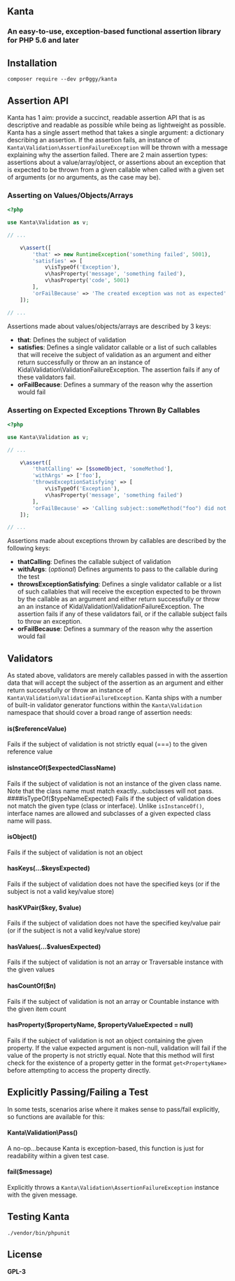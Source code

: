 ## Kanta
### An easy-to-use, exception-based functional assertion library for PHP 5.6 and later

## Installation
    composer require --dev pr0ggy/kanta

## Assertion API
Kanta has 1 aim: provide a succinct, readable assertion API that is as descriptive and readable as possible while being as lightweight as possible.  Kanta has a single assert method that takes a single argument: a dictionary describing an assertion.  If the assertion fails, an instance of `Kanta\Validation\AssertionFailureException` will be thrown with a message explaining why the assertion failed.  There are 2 main assertion types: assertions about a value/array/object, or assertions about an exception that is expected to be thrown from a given callable when called with a given set of arguments (or no arguments, as the case may be).

### Asserting on Values/Objects/Arrays
```php
<?php

use Kanta\Validation as v;

// ...

    v\assert([
        'that' => new RuntimeException('something failed', 5001),
        'satisfies' => [
            v\isTypeOf('Exception'),
            v\hasProperty('message', 'something failed'),
            v\hasProperty('code', 5001)
        ],
        'orFailBecause' => 'The created exception was not as expected'
    ]);

// ...
```
Assertions made about values/objects/arrays are described by 3 keys:

- **that**: Defines the subject of validation
- **satisfies**: Defines a single validator callable or a list of such callables that will receive the subject of validation as an argument and either return successfully or throw an an instance of Kida\Validation\ValidationFailureException.  The assertion fails if any of these validators fail.
- **orFailBecause**: Defines a summary of the reason why the assertion would fail

### Asserting on Expected Exceptions Thrown By Callables
```php
<?php

use Kanta\Validation as v;

// ...

    v\assert([
        'thatCalling' => [$someObject, 'someMethod'],
        'withArgs' => ['foo'],
        'throwsExceptionSatisfying' => [
            v\isTypeOf('Exception'),
            v\hasProperty('message', 'something failed')
        ],
        'orFailBecause' => 'Calling subject::someMethod("foo") did not throw the expected exception'
    ]);

// ...
```
Assertions made about exceptions thrown by callables are described by the following keys:

- **thatCalling**: Defines the callable subject of validation
- **withArgs**: (*optional*) Defines arguments to pass to the callable during the test
- **throwsExceptionSatisfying**: Defines a single validator callable or a list of such callables that will receive the exception expected to be thrown by the callable as an argument and either return successfully or throw an an instance of Kida\Validation\ValidationFailureException.  The assertion fails if any of these validators fail, or if the callable subject fails to throw an exception.
- **orFailBecause**: Defines a summary of the reason why the assertion would fail

## Validators
As stated above, validators are merely callables passed in with the assertion data that will accept the subject of the assertion as an argument and either return successfully or throw an instance of `Kanta\Validation\ValidationFailureException`.  Kanta ships with a number of built-in validator generator functions  within the `Kanta\Validation` namespace that should cover a broad range of assertion needs:

#### is($referenceValue)
Fails if the subject of validation is not strictly equal (===) to the given reference value
#### isInstanceOf($expectedClassName)
Fails if the subject of validation is not an instance of the given class name.  Note that the class name must match exactly...subclasses will not pass.
####isTypeOf($typeNameExpected)
Fails if the subject of validation does not match the given type (class or interface).  Unlike `isInstanceOf()`, interface names are allowed and subclasses of a given expected class name will pass.
#### isObject()
Fails if the subject of validation is not an object
#### hasKeys(...$keysExpected)
Fails if the subject of validation does not have the specified keys (or if the subject is not a valid key/value store)
#### hasKVPair($key, $value)
Fails if the subject of validation does not have the specified key/value pair (or if the subject is not a valid key/value store)
#### hasValues(...$valuesExpected)
Fails if the subject of validation is not an array or Traversable instance with the given values
#### hasCountOf($n)
Fails if the subject of validation is not an array or Countable instance with the given item count
#### hasProperty($propertyName, $propertyValueExpected = null)
Fails if the subject of validation is not an object containing the given property.  If the value expected argument is non-null, validation will fail if the value of the property is not strictly equal.  Note that this method will first check for the existence of a property getter in the format `get<PropertyName>` before attempting to access the property directly.

## Explicitly Passing/Failing a Test
In some tests, scenarios arise where it makes sense to pass/fail explicitly, so functions are available for this:
#### Kanta\Validation\Pass()
A no-op...because Kanta is exception-based, this function is just for readability within a given test case.
#### fail($message)
Explicitly throws a `Kanta\Validation\AssertionFailureException` instance with the given message.

## Testing Kanta
    ./vendor/bin/phpunit

## License
**GPL-3**

